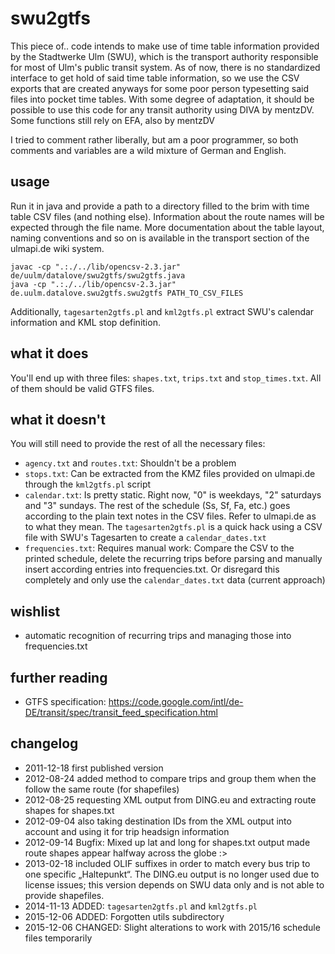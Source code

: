 # swu2gtfs

This piece of.. code intends to make use of time table information provided by the Stadtwerke Ulm (SWU), which is the transport authority responsible for most of Ulm's public transit system. As of now, there is no standardized interface to get hold of said time table information, so we use the CSV exports that are created anyways for some poor person typesetting said files into pocket time tables. With some degree of adaptation, it should be possible to use this code for any transit authority using DIVA by mentzDV. Some functions still rely on EFA, also by mentzDV

I tried to comment rather liberally, but am a poor programmer, so both comments and variables are a wild mixture of German and English.

## usage

Run it in java and provide a path to a directory filled to the brim with time table CSV files (and nothing else). Information about the route names will be expected through the file name. More documentation about the table layout, naming conventions and so on is available in the transport section of the ulmapi.de wiki system.

```
javac -cp ".:./../lib/opencsv-2.3.jar" de/uulm/datalove/swu2gtfs/swu2gtfs.java
java -cp ".:./../lib/opencsv-2.3.jar" de.uulm.datalove.swu2gtfs.swu2gtfs PATH_TO_CSV_FILES

```

Additionally, `tagesarten2gtfs.pl` and `kml2gtfs.pl` extract SWU's calendar information and KML stop definition.

## what it does

You'll end up with three files: `shapes.txt`, `trips.txt` and `stop_times.txt`. All of them should be valid GTFS files.

## what it doesn't

You will still need to provide the rest of all the necessary files: 

* `agency.txt` and `routes.txt`: Shouldn't be a problem 
* `stops.txt`: Can be extracted from the KMZ files provided on ulmapi.de through the `kml2gtfs.pl` script
* `calendar.txt`: Is pretty static. Right now, "0" is weekdays, "2" saturdays and "3" sundays. The rest of the schedule (Ss, Sf, Fa, etc.) goes according to the plain text notes in the CSV files. Refer to ulmapi.de as to what they mean. The `tagesarten2gtfs.pl` is a quick hack using a CSV file with SWU's Tagesarten to create a `calendar_dates.txt`
* `frequencies.txt`: Requires manual work: Compare the CSV to the printed schedule, delete the recurring trips before parsing and manually insert according entries into frequencies.txt. Or disregard this completely and only use the `calendar_dates.txt` data (current approach)

## wishlist
* automatic recognition of recurring trips and managing those into frequencies.txt

## further reading
* GTFS specification: https://code.google.com/intl/de-DE/transit/spec/transit_feed_specification.html

## changelog
* 2011-12-18 first published version
* 2012-08-24 added method to compare trips and group them when the follow the same route (for shapefiles)
* 2012-08-25 requesting XML output from DING.eu and extracting route shapes for shapes.txt
* 2012-09-04 also taking destination IDs from the XML output into account and using it for trip headsign information
* 2012-09-14 Bugfix: Mixed up lat and long for shapes.txt output made route shapes appear halfway across the globe :>
* 2013-02-18 included OLIF suffixes in order to match every bus trip to one specific „Haltepunkt“. The DING.eu output is no longer used due to license issues; this version depends on SWU data only and is not able to provide shapefiles.
* 2014-11-13 ADDED: `tagesarten2gtfs.pl` and `kml2gtfs.pl`
* 2015-12-06 ADDED: Forgotten utils subdirectory
* 2015-12-06 CHANGED: Slight alterations to work with 2015/16 schedule files temporarily
